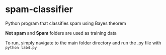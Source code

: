 # spam-classifier
Python program that classifies spam using Bayes theorem

**Not spam** and **Spam** folders are used as training data

To run, simply navigate to the main folder directory and run the .py file with `python lab4.py`
